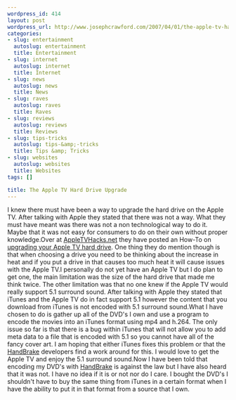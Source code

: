 ```yaml
--- 
wordpress_id: 414
layout: post
wordpress_url: http://www.josephcrawford.com/2007/04/01/the-apple-tv-hard-drive-upgrade/
categories: 
- slug: entertainment
  autoslug: entertainment
  title: Entertainment
- slug: internet
  autoslug: internet
  title: Internet
- slug: news
  autoslug: news
  title: News
- slug: raves
  autoslug: raves
  title: Raves
- slug: reviews
  autoslug: reviews
  title: Reviews
- slug: tips-tricks
  autoslug: tips-&amp;-tricks
  title: Tips &amp; Tricks
- slug: websites
  autoslug: websites
  title: Websites
tags: []

title: The Apple TV Hard Drive Upgrade
---
```

I knew there must have been a way to upgrade the hard drive on the Apple TV.  After talking with Apple they stated that there was not a way.  What they must have meant was there was not a non technological way to do it.  Maybe that it was not easy for consumers to do on their own without proper knowledge.Over at [AppleTVHacks.net](http://www.appletvhacks.net/ "AppleTV Hacks") they have posted an How-To on [upgrading your Apple TV hard drive](http://www.appletvhacks.net/2007/03/23/apple-tv-harddrive-upgrade-process/ "Upgrading Your Apple TV Hard Drive").  One thing they do mention though is that when choosing a drive you need to be thinking about the increase in heat and if you put a drive in that causes too much heat it will cause issues with the Apple TV.I personally do not yet have an Apple TV but I do plan to get one, the main limitation was the size of the hard drive that made me think twice.   The other limitation was that no one knew if the Apple TV would really support 5.1 surround sound.  After talking with Apple they stated that iTunes and the Apple TV do in fact support 5.1 however the content that you download from iTunes is not encoded with 5.1 surround sound.<!--more-->What I have chosen to do is gather up all of the DVD's I own and use a program to encode the movies into an iTunes format using mp4 and h.264.  The only issue so far is that there is a bug within iTunes that will not allow you to add meta data to a file that is encoded with 5.1 so you cannot have all of the fancy cover art.  I am hoping that either iTunes fixes this problem or that the [HandBrake](http://handbrake.m0k.org/ "HandBrake") developers find a work around for this.  I would love to get the Apple TV and enjoy the 5.1 surround sound.Now I have been told that encoding my DVD's with [HandBrake](http://handbrake.m0k.org/ "HandBrake") is against the law but I have also heard that it was not.  I have no idea if it is or not nor do I care.  I bought the DVD's I shouldn't have to buy the same thing from iTunes in a certain format when I have the ability to put it in that format from a source that I own.
